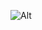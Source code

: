 ![Alt](https://repobeats.axiom.co/api/embed/098f6f18525b943e5bd8e3b6a857f9f0eb4d39e1.svg "Repobeats analytics image")

